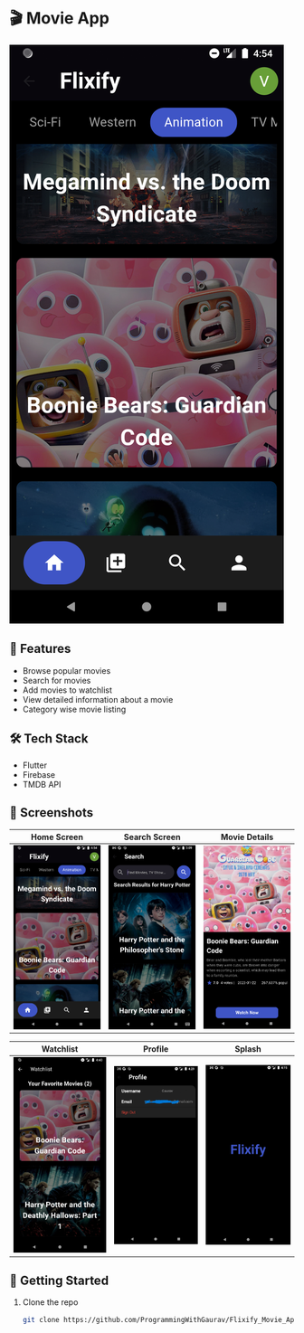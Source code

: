 # 🎬 Movie App

![App Screenshot](./assets/screenshots/Home.png)

## 🌟 Features

- Browse popular movies
- Search for movies
- Add movies to watchlist
- View detailed information about a movie
- Category wise movie listing

## 🛠️ Tech Stack

- Flutter
- Firebase
- TMDB API

## 📸 Screenshots

| Home Screen | Search Screen | Movie Details |
|-------------|---------------|---------------|
| ![Home Screen](./assets/screenshots/Home.png) | ![Search Screen](./assets/screenshots/Search.png) | ![Movie Details](./assets/screenshots/Details.png) |

| Watchlist | Profile | Splash |
|-------------|---------------|---------------|
| ![Watchlist](./assets/screenshots/Watchlist.png) | ![Profile](./assets/screenshots/Profile.png) | ![Splash](./assets/screenshots/Splash.png) |


## 🚀 Getting Started

1. Clone the repo
    ```sh 
    git clone https://github.com/ProgrammingWithGaurav/Flixify_Movie_App